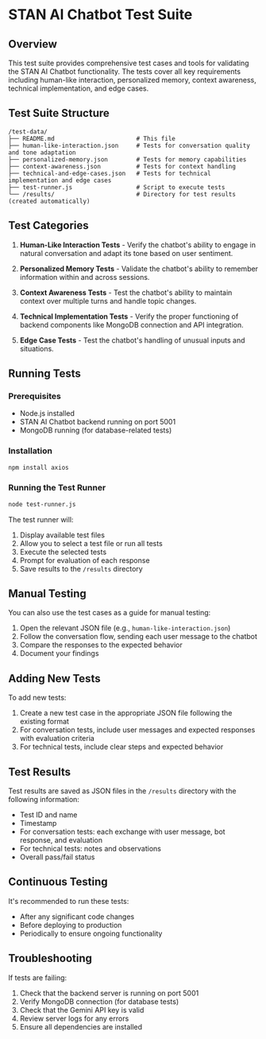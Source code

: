# STAN AI Chatbot Test Suite

## Overview

This test suite provides comprehensive test cases and tools for validating the STAN AI Chatbot functionality. The tests cover all key requirements including human-like interaction, personalized memory, context awareness, technical implementation, and edge cases.

## Test Suite Structure

```
/test-data/
├── README.md                       # This file
├── human-like-interaction.json     # Tests for conversation quality and tone adaptation
├── personalized-memory.json        # Tests for memory capabilities
├── context-awareness.json          # Tests for context handling
├── technical-and-edge-cases.json   # Tests for technical implementation and edge cases
├── test-runner.js                  # Script to execute tests
└── /results/                       # Directory for test results (created automatically)
```

## Test Categories

1. **Human-Like Interaction Tests** - Verify the chatbot's ability to engage in natural conversation and adapt its tone based on user sentiment.

2. **Personalized Memory Tests** - Validate the chatbot's ability to remember information within and across sessions.

3. **Context Awareness Tests** - Test the chatbot's ability to maintain context over multiple turns and handle topic changes.

4. **Technical Implementation Tests** - Verify the proper functioning of backend components like MongoDB connection and API integration.

5. **Edge Case Tests** - Test the chatbot's handling of unusual inputs and situations.

## Running Tests

### Prerequisites

- Node.js installed
- STAN AI Chatbot backend running on port 5001
- MongoDB running (for database-related tests)

### Installation

```bash
npm install axios
```

### Running the Test Runner

```bash
node test-runner.js
```

The test runner will:
1. Display available test files
2. Allow you to select a test file or run all tests
3. Execute the selected tests
4. Prompt for evaluation of each response
5. Save results to the `/results` directory

## Manual Testing

You can also use the test cases as a guide for manual testing:

1. Open the relevant JSON file (e.g., `human-like-interaction.json`)
2. Follow the conversation flow, sending each user message to the chatbot
3. Compare the responses to the expected behavior
4. Document your findings

## Adding New Tests

To add new tests:

1. Create a new test case in the appropriate JSON file following the existing format
2. For conversation tests, include user messages and expected responses with evaluation criteria
3. For technical tests, include clear steps and expected behavior

## Test Results

Test results are saved as JSON files in the `/results` directory with the following information:

- Test ID and name
- Timestamp
- For conversation tests: each exchange with user message, bot response, and evaluation
- For technical tests: notes and observations
- Overall pass/fail status

## Continuous Testing

It's recommended to run these tests:

- After any significant code changes
- Before deploying to production
- Periodically to ensure ongoing functionality

## Troubleshooting

If tests are failing:

1. Check that the backend server is running on port 5001
2. Verify MongoDB connection (for database tests)
3. Check that the Gemini API key is valid
4. Review server logs for any errors
5. Ensure all dependencies are installed